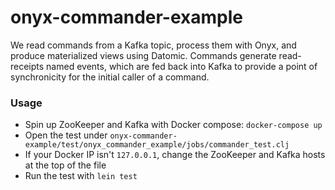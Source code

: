 # onyx-commander-example

We read commands from a Kafka topic, process them with Onyx, and produce materialized views using Datomic.
Commands generate read-receipts named events, which are fed back into Kafka to provide a point of synchronicity
for the initial caller of a command.

### Usage

- Spin up ZooKeeper and Kafka with Docker compose: `docker-compose up`
- Open the test under `onyx-commander-example/test/onyx_commander_example/jobs/commander_test.clj`
- If your Docker IP isn't `127.0.0.1`, change the ZooKeeper and Kafka hosts at the top of the file
- Run the test with `lein test`
